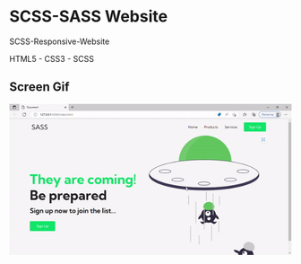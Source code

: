 

<h1> SCSS-SASS Website </h1>

</h2>SCSS-Responsive-Website </h2>

HTML5 - CSS3 - SCSS

<h2> Screen Gif </h2>

![](SCSS%20Project.gif)

